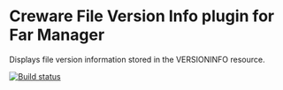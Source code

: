 ﻿Creware File Version Info plugin for Far Manager
================================================

Displays file version information stored in the VERSIONINFO resource.

[![Build status](https://ci.appveyor.com/api/projects/status/gqbwghdakhhpbeh8?svg=true)](https://ci.appveyor.com/project/Vertigo093i/far-crfileverinfo)
